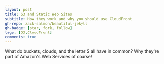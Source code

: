 ```yaml
---
layout: post
title: S3 and Static Web Sites
subtitle: How they work and why you should use CloudFront
gh-repo: zack-salmon/beautiful-jekyll
gh-badge: [star, fork, follow]
tags: [S3,CloudFront]
comments: true
---
```


What do buckets, clouds, and the letter S all have in common? Why they're part of Amazon's Web Services of course! 